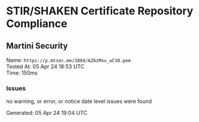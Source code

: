 # STIR/SHAKEN Certificate Repository Compliance

## Martini Security

Name: `https://p.mtsec.me/2884/AZ6zMxu_wCS0.pem`\
Tested At: 05 Apr 24 18:53 UTC\
Time: 150ms

### Issues

no warning, or error, or notice date level issues were found

Generated: 05 Apr 24 19:04 UTC